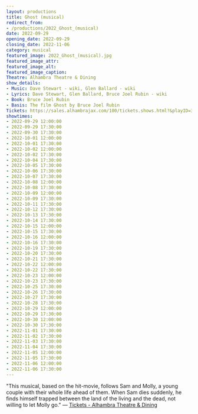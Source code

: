 ```yaml
---
layout: productions
title: Ghost (musical)
redirect_from:
- /productions/2022_Ghost_(musical)
date: 2022-09-29
opening_date: 2022-09-29
closing_date: 2022-11-06
category: musical
featured_image: 2022_Ghost_(musical).jpg
featured_image_attr:
featured_image_alt:
featured_image_caption:
Theatre: Alhambra Theatre & Dining
show_details:
- Music: Dave Stewart - wiki, Glen Ballard - wiki
- Lyrics: Dave Stewart, Glen Ballard, Bruce Joel Rubin - wiki
- Book: Bruce Joel Rubin
- Basis: The film Ghost by Bruce Joel Rubin
Tickets: https://sales.alhambrajax.com/100/tickets.shows.html?&playID=395
showtimes:
- 2022-09-29 12:00:00
- 2022-09-29 17:30:00
- 2022-09-30 17:30:00
- 2022-10-01 12:00:00
- 2022-10-01 17:30:00
- 2022-10-02 12:00:00
- 2022-10-02 17:30:00
- 2022-10-04 17:30:00
- 2022-10-05 17:30:00
- 2022-10-06 17:30:00
- 2022-10-07 17:30:00
- 2022-10-08 12:00:00
- 2022-10-08 17:30:00
- 2022-10-09 12:00:00
- 2022-10-09 17:30:00
- 2022-10-11 17:30:00
- 2022-10-12 17:30:00
- 2022-10-13 17:30:00
- 2022-10-14 17:30:00
- 2022-10-15 12:00:00
- 2022-10-15 17:30:00
- 2022-10-16 12:00:00
- 2022-10-16 17:30:00
- 2022-10-19 17:30:00
- 2022-10-20 17:30:00
- 2022-10-21 17:30:00
- 2022-10-22 12:00:00
- 2022-10-22 17:30:00
- 2022-10-23 12:00:00
- 2022-10-23 17:30:00
- 2022-10-25 17:30:00
- 2022-10-26 17:30:00
- 2022-10-27 17:30:00
- 2022-10-28 17:30:00
- 2022-10-29 12:00:00
- 2022-10-29 17:30:00
- 2022-10-30 12:00:00
- 2022-10-30 17:30:00
- 2022-11-01 17:30:00
- 2022-11-02 17:30:00
- 2022-11-03 17:30:00
- 2022-11-04 17:30:00
- 2022-11-05 12:00:00
- 2022-11-05 17:30:00
- 2022-11-06 12:00:00
- 2022-11-06 17:30:00
---
```

"This musical, based on the hit-movie, follows Sam and Molly, a young couple with their whole life ahead of them. When Sam dies suddenly, he finds himself trapped between the land of the living and the dead, not willing to let Molly go." — [Tickets - Alhambra Theatre & Dining](https://www.alhambrajax.com/tickets/)